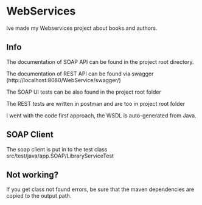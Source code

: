 # WebServices

Ive made my Webservices project about books and authors.

## Info

The documentation of SOAP API can be found in the project root directory.

The documentation of REST API can be found via swagger (http://localhost:8080/WebService/swagger/)

The SOAP UI tests can be also found in the project root folder

The REST tests are written in postman and are too in project root folder

I went with the code first approach, the WSDL is auto-generated from Java.

## SOAP Client

The soap client is put in to the test class src/test/java/app.SOAP/LibraryServiceTest

## Not working?

If you get class not found errors, be sure that the maven dependencies are copied to the output path.
